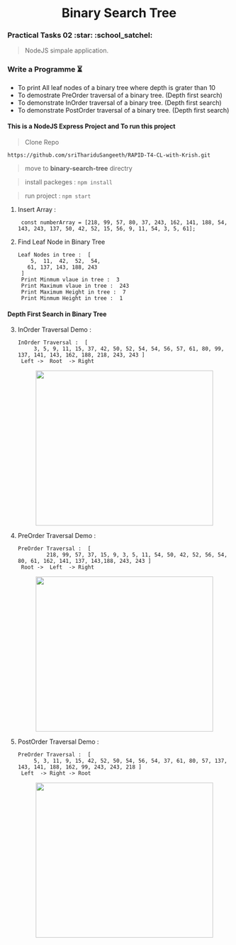 <h1 align="center">Binary Search Tree</h1>
<h3>Practical Tasks 02 :star: :school_satchel: </h3> 

> NodeJS simpale application.

### Write a Programme :hourglass_flowing_sand:

- To print All leaf nodes of a binary tree where depth is grater than 10
- To demostrate PreOrder traversal of a binary tree. (Depth first search)
- To demonstrate InOrder traversal of a binary tree. (Depth first search)
- To demonstrate PostOrder traversal of a binary tree. (Depth first search)

#### This is a NodeJS Express Project and To run this project

> Clone Repo 
````
https://github.com/sriThariduSangeeth/RAPID-T4-CL-with-Krish.git
````
> move to **binary-search-tree** directry

> install packeges :
	````
	npm install
	````
	
> run project :
	````
	npm start
	````
1. Insert Array : 
   ````
   	const numberArray = [218, 99, 57, 80, 37, 243, 162, 141, 188, 54, 143, 243, 137, 50, 42, 52, 15, 56, 9, 11, 54, 3, 5, 61];
   ````
2. Find Leaf Node in Binary Tree
   
   ````
   Leaf Nodes in tree :  [
	   5,  11,  42,  52,  54,
	  61, 137, 143, 188, 243
	]
	Print Minmum vlaue in tree :  3
	Print Maximum vlaue in tree :  243
	Print Maximum Height in tree :  7
	Print Minmum Height in tree :  1
   ````

#### Depth First Search in Binary Tree

3. InOrder Traversal Demo : 
   ````
   InOrder Traversal :  [
    	3, 5, 9, 11, 15, 37, 42, 50, 52, 54, 54, 56, 57, 61, 80, 99, 137, 141, 143, 162, 188, 218, 243, 243 ]
	Left ->  Root  -> Right
   ````
   <p align="center">
   <img width="400" height="350" src="https://miro.medium.com/max/500/0*gIonhJjvlBE-SBlv.gif">
   </p>
   
4. PreOrder Traversal Demo :
   ````
   PreOrder Traversal :  [
            218, 99, 57, 37, 15, 9, 3, 5, 11, 54, 50, 42, 52, 56, 54, 80, 61, 162, 141, 137, 143,188, 243, 243 ]
	Root ->  Left  -> Right
   ````
   <p align="center">
   <img  width="400" height="350"  src="https://miro.medium.com/max/500/0*PaTE01wN4ToA40Co.gif">
   </p>
   
5. PostOrder Traversal Demo :
   ````
   PreOrder Traversal :  [
    	5, 3, 11, 9, 15, 42, 52, 50, 54, 56, 54, 37, 61, 80, 57, 137, 143, 141, 188, 162, 99, 243, 243, 218 ]
	Left  -> Right -> Root
   ````
   <p align="center">
   <img  width="400" height="350"  src="https://miro.medium.com/max/500/0*najybdVtx7wCsu_u.gif">
   </p>
